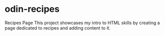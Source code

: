 # odin-recipes
Recipes Page
This project showcases my intro to HTML skills
by creating a page dedicated to recipes and adding content to it.
